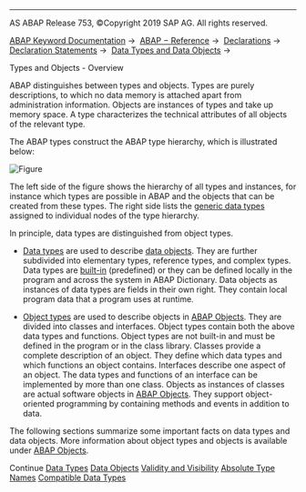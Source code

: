   

* * *

AS ABAP Release 753, ©Copyright 2019 SAP AG. All rights reserved.

[ABAP Keyword Documentation](javascript:call_link\('abenabap.htm'\)) →  [ABAP − Reference](javascript:call_link\('abenabap_reference.htm'\)) →  [Declarations](javascript:call_link\('abendeclarations.htm'\)) →  [Declaration Statements](javascript:call_link\('abenabap_declarations.htm'\)) →  [Data Types and Data Objects](javascript:call_link\('abentypes_and_objects.htm'\)) → 

Types and Objects - Overview

ABAP distinguishes between types and objects. Types are purely descriptions, to which no data memory is attached apart from administration information. Objects are instances of types and take up memory space. A type characterizes the technical attributes of all objects of the relevant type.

The ABAP types construct the ABAP type hierarchy, which is illustrated below:

![Figure](abdoc_types_objects.gif)

The left side of the figure shows the hierarchy of all types and instances, for instance which types are possible in ABAP and the objects that can be created from these types. The right side lists the [generic data types](javascript:call_link\('abengeneric_data_type_glosry.htm'\) "Glossary Entry") assigned to individual nodes of the type hierarchy.

In principle, data types are distinguished from object types.

-   [Data types](javascript:call_link\('abendata_type_glosry.htm'\) "Glossary Entry") are used to describe [data objects](javascript:call_link\('abendata_object_glosry.htm'\) "Glossary Entry"). They are further subdivided into elementary types, reference types, and complex types. Data types are [built-in](javascript:call_link\('abenpredefined_data_type_glosry.htm'\) "Glossary Entry") (predefined) or they can be defined locally in the program and across the system in ABAP Dictionary. Data objects as instances of data types are fields in their own right. They contain local program data that a program uses at runtime.

-   [Object types](javascript:call_link\('abenobject_type_glosry.htm'\) "Glossary Entry") are used to describe objects in [ABAP Objects](javascript:call_link\('abenabap_objects_glosry.htm'\) "Glossary Entry"). They are divided into classes and interfaces. Object types contain both the above data types and functions. Object types are not built-in and must be defined in the program or in the class library. Classes provide a complete description of an object. They define which data types and which functions an object contains. Interfaces describe one aspect of an object. The data types and functions of an interface can be implemented by more than one class. Objects as instances of classes are actual software objects in [ABAP Objects](javascript:call_link\('abenabap_objects_glosry.htm'\) "Glossary Entry"). They support object-oriented programming by containing methods and events in addition to data.

The following sections summarize some important facts on data types and data objects. More information about object types and objects is available under [ABAP Objects](javascript:call_link\('abenabap_objects_oview.htm'\)).

Continue
[Data Types](javascript:call_link\('abendata_types.htm'\))
[Data Objects](javascript:call_link\('abendata_objects.htm'\))
[Validity and Visibility](javascript:call_link\('abenlifetime_and_visibility.htm'\))
[Absolute Type Names](javascript:call_link\('abentype_names.htm'\))
[Compatible Data Types](javascript:call_link\('abencompatibility.htm'\))